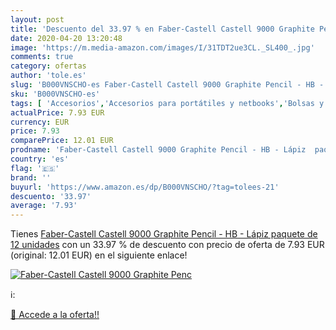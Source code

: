 ```yaml
---
layout: post
title: 'Descuento del 33.97 % en Faber-Castell Castell 9000 Graphite Penc'
date: 2020-04-20 13:20:48
image: 'https://m.media-amazon.com/images/I/31TDT2ue3CL._SL400_.jpg'
comments: true
category: ofertas
author: 'tole.es'
slug: 'B000VNSCHO-es Faber-Castell Castell 9000 Graphite Pencil - HB - Lápiz...'
sku: 'B000VNSCHO-es'
tags: [ 'Accesorios','Accesorios para portátiles y netbooks','Bolsas y fundas para portátiles y netbooks','Bolígrafos, lápices y útiles de escritura','Equipaje','Informática','Mochilas','Mochilas para portátiles y netbooks','Mochilas tipo casual','Oficina y papelería','Rotuladores permanentes','Rotuladores y subrayadores','faber-castell','lápiz', ]
actualPrice: 7.93 EUR
currency: EUR
price: 7.93
comparePrice: 12.01 EUR
prodname: 'Faber-Castell Castell 9000 Graphite Pencil - HB - Lápiz  paquete de  12 unidades'
country: 'es'
flag: '🇪🇸'
brand: ''
buyurl: 'https://www.amazon.es/dp/B000VNSCHO/?tag=tolees-21'
descuento: '33.97'
average: '7.93'
---
```


Tienes [Faber-Castell Castell 9000 Graphite Pencil - HB - Lápiz  paquete de  12 unidades](https://www.amazon.es/dp/B000VNSCHO/?tag=tolees-21) con un 33.97 % de descuento con precio de oferta de 7.93 EUR (original: 12.01 EUR) en el siguiente enlace!

[![Faber-Castell Castell 9000 Graphite Penc](https://m.media-amazon.com/images/I/31TDT2ue3CL._SL400_.jpg)](https://www.amazon.es/dp/B000VNSCHO/?tag=tolees-21)

ℹ️:


[🛒 Accede a la oferta!!](https://www.amazon.es/dp/B000VNSCHO/?tag=tolees-21)
